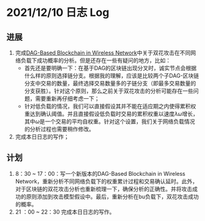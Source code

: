 # 2021/12/10 日志 Log

## 进展

1. 完成[DAG-Based Blockchain in Wireless Network](./Blockchain/../../DAG-Based%20Blockchain%20in%20Wireless%20Network/Papers/DAG-Based%20Blockchain%20in%20Wireless%20Network.md)中关于双花攻击在不同网络负载下成功概率的分析。但是还存在一些有疑问的地方，比如：
   * 首先还是要明确一下：在基于DAG的区块链出现分叉时，诚实节点会根据什么样的原则选择链分支。根据我的理解，应该是比较两个子DAG-区块链分支中交易的数量，最终选择交易数量多的子链分支（即最多交易数量的分支获胜）。针对这个原则，那么之前关于双花攻击的分析可能存在一些问题，需要重新再仔细考虑一下；
   * 针对低负载的情况，我们可以直接假设其并不能在适应期之内使得累积权重达到确认阈值。并且直接假设低负载时交易的累积权重以速度$\lambda\omega$增长，其中$\omega$是一个交易的平均自权重。针对这个设置，我们关于网络负载情况的分析过程也需要稍作修改。
2. 完成本日日志的写作；

## 计划

1. 8：30 ~ 17：00：写一个新版本的DAG-Based Blockchain in Wireless Network，重新分析不同网络负载下的权重累计过程和交易确认延时。此外，对于区块链的双花攻击分析也重新梳理一下，确保分析的正确性。并将攻击成功的原则添加到攻击模型假设中。最后，重新分析在bu负载下，双花攻击成功的概率。
2. 21 ：00 ~ 22：30 完成本日日志的写作。
